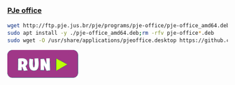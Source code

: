 ### [PJe office](http://www.pje.jus.br/wiki/index.php/PJeOffice)
```bash
wget http://ftp.pje.jus.br/pje/programs/pje-office/pje-office_amd64.deb --no-check-certificate
sudo apt install -y ./pje-office_amd64.deb;rm -rfv pje-office*.deb
sudo wget -O /usr/share/applications/pjeoffice.desktop https://github.com/rauldipeas/Unity-XP/raw/master/resources/pjeoffice.desktop
```
[![bashrun-url](images/bashrun-url.png)](br:pjeoffice)